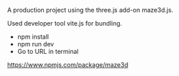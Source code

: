 A production project using the three.js add-on maze3d.js.

Used developer tool vite.js for bundling.

* npm install
* npm run dev
* Go to URL in terminal

https://www.npmjs.com/package/maze3d